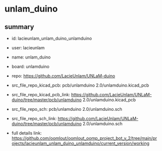 # unlam_duino
 
## summary 
* id: lacieunlam_unlam_duino_unlamduino
* user: lacieunlam
* name: unlam_duino
* board: unlamduino
* repo: https://github.com/LacieUnlam/UNLaM-duino
* src_file_repo_kicad_pcb: pcb/unlamduino 2.0/unlamduino.kicad_pcb
* src_file_repo_kicad_pcb_link: https://github.com/LacieUnlam/UNLaM-duino/tree/master/pcb/unlamduino 2.0/unlamduino.kicad_pcb


* src_file_repo_sch: pcb/unlamduino 2.0/unlamduino.sch
* src_file_repo_sch_link: https://github.com/LacieUnlam/UNLaM-duino/tree/master/pcb/unlamduino 2.0/unlamduino.sch
* full details link: https://github.com/oomlout/oomlout_oomp_project_bot_v_2/tree/main/projects/lacieunlam_unlam_duino_unlamduino/current_version/working  







